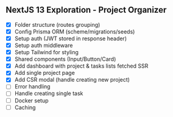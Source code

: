 ## NextJS 13 Exploration - Project Organizer

- [x] Folder structure (routes grouping)
- [x] Config Prisma ORM (scheme/migrations/seeds)
- [x] Setup auth (JWT stored in response header)
- [x] Setup auth middleware
- [x] Setup Tailwind for styling
- [x] Shared components (Input/Button/Card)
- [x] Add dashboard with project & tasks lists fetched SSR
- [x] Add single project page
- [x] Add CSR modal (handle creating new project)
- [ ] Error handling
- [ ] Handle creating single task
- [ ] Docker setup
- [ ] Caching
